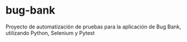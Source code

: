 # bug-bank
Proyecto de automatización de pruebas para la aplicación de Bug Bank, utilizando Python, Selenium y Pytest
